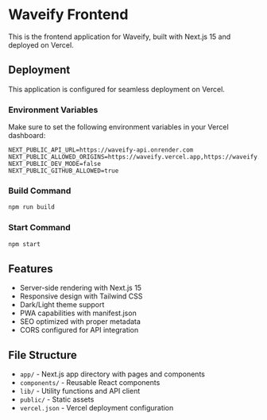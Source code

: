 # Waveify Frontend

This is the frontend application for Waveify, built with Next.js 15 and deployed on Vercel.

## Deployment

This application is configured for seamless deployment on Vercel.

### Environment Variables

Make sure to set the following environment variables in your Vercel dashboard:

```
NEXT_PUBLIC_API_URL=https://waveify-api.onrender.com
NEXT_PUBLIC_ALLOWED_ORIGINS=https://waveify.vercel.app,https://waveify.com
NEXT_PUBLIC_DEV_MODE=false
NEXT_PUBLIC_GITHUB_ALLOWED=true
```

### Build Command

```bash
npm run build
```

### Start Command

```bash
npm start
```

## Features

- Server-side rendering with Next.js 15
- Responsive design with Tailwind CSS
- Dark/Light theme support
- PWA capabilities with manifest.json
- SEO optimized with proper metadata
- CORS configured for API integration

## File Structure

- `app/` - Next.js app directory with pages and components
- `components/` - Reusable React components
- `lib/` - Utility functions and API client
- `public/` - Static assets
- `vercel.json` - Vercel deployment configuration
